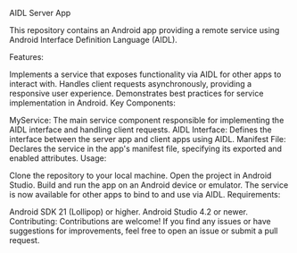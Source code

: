 AIDL Server App

This repository contains an Android app providing a remote service using Android Interface Definition Language (AIDL).

Features:

Implements a service that exposes functionality via AIDL for other apps to interact with.
Handles client requests asynchronously, providing a responsive user experience.
Demonstrates best practices for service implementation in Android.
Key Components:

MyService: The main service component responsible for implementing the AIDL interface and handling client requests.
AIDL Interface: Defines the interface between the server app and client apps using AIDL.
Manifest File: Declares the service in the app's manifest file, specifying its exported and enabled attributes.
Usage:

Clone the repository to your local machine.
Open the project in Android Studio.
Build and run the app on an Android device or emulator.
The service is now available for other apps to bind to and use via AIDL.
Requirements:

Android SDK 21 (Lollipop) or higher.
Android Studio 4.2 or newer.
Contributing:
Contributions are welcome! If you find any issues or have suggestions for improvements, feel free to open an issue or submit a pull request.
